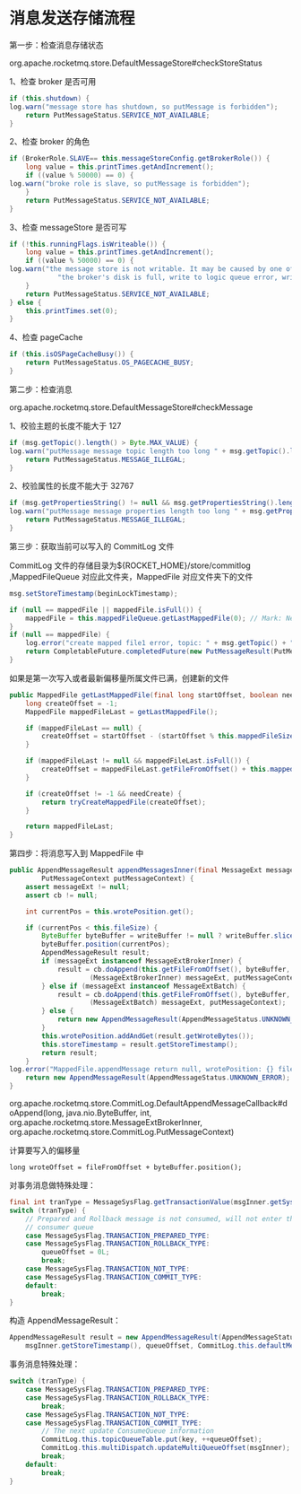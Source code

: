 # 消息发送存储流程

第一步：检查消息存储状态

org.apache.rocketmq.store.DefaultMessageStore#checkStoreStatus

1、检查 broker 是否可用

```java
if (this.shutdown) {
log.warn("message store has shutdown, so putMessage is forbidden");
    return PutMessageStatus.SERVICE_NOT_AVAILABLE;
}
```

2、检查 broker 的角色

```java
if (BrokerRole.SLAVE== this.messageStoreConfig.getBrokerRole()) {
    long value = this.printTimes.getAndIncrement();
    if ((value % 50000) == 0) {
log.warn("broke role is slave, so putMessage is forbidden");
    }
    return PutMessageStatus.SERVICE_NOT_AVAILABLE;
}
```

3、检查 messageStore 是否可写

```java
if (!this.runningFlags.isWriteable()) {
    long value = this.printTimes.getAndIncrement();
    if ((value % 50000) == 0) {
log.warn("the message store is not writable. It may be caused by one of the following reasons: " +
            "the broker's disk is full, write to logic queue error, write to index file error, etc");
    }
    return PutMessageStatus.SERVICE_NOT_AVAILABLE;
} else {
    this.printTimes.set(0);
}
```

4、检查 pageCache

```java
if (this.isOSPageCacheBusy()) {
    return PutMessageStatus.OS_PAGECACHE_BUSY;
}
```

第二步：检查消息

org.apache.rocketmq.store.DefaultMessageStore#checkMessage

1、校验主题的长度不能大于 127

```java
if (msg.getTopic().length() > Byte.MAX_VALUE) {
log.warn("putMessage message topic length too long " + msg.getTopic().length());
    return PutMessageStatus.MESSAGE_ILLEGAL;
}
```

2、校验属性的长度不能大于 32767

```java
if (msg.getPropertiesString() != null && msg.getPropertiesString().length() > Short.MAX_VALUE) {
log.warn("putMessage message properties length too long " + msg.getPropertiesString().length());
    return PutMessageStatus.MESSAGE_ILLEGAL;
}
```

第三步：获取当前可以写入的 CommitLog 文件

CommitLog 文件的存储目录为${ROCKET_HOME}/store/commitlog ,MappedFileQueue 对应此文件夹，MappedFile 对应文件夹下的文件

```java
msg.setStoreTimestamp(beginLockTimestamp);

if (null == mappedFile || mappedFile.isFull()) {
    mappedFile = this.mappedFileQueue.getLastMappedFile(0); // Mark: NewFile may be cause noise
}
if (null == mappedFile) {
    log.error("create mapped file1 error, topic: " + msg.getTopic() + " clientAddr: " + msg.getBornHostString());
    return CompletableFuture.completedFuture(new PutMessageResult(PutMessageStatus.CREATE_MAPEDFILE_FAILED, null));
}
```

如果是第一次写入或者最新偏移量所属文件已满，创建新的文件

```java
public MappedFile getLastMappedFile(final long startOffset, boolean needCreate) {
    long createOffset = -1;
    MappedFile mappedFileLast = getLastMappedFile();

    if (mappedFileLast == null) {
        createOffset = startOffset - (startOffset % this.mappedFileSize);
    }

    if (mappedFileLast != null && mappedFileLast.isFull()) {
        createOffset = mappedFileLast.getFileFromOffset() + this.mappedFileSize;
    }

    if (createOffset != -1 && needCreate) {
        return tryCreateMappedFile(createOffset);
    }

    return mappedFileLast;
}
```

第四步：将消息写入到 MappedFile 中

```java
public AppendMessageResult appendMessagesInner(final MessageExt messageExt, final AppendMessageCallback cb,
        PutMessageContext putMessageContext) {
    assert messageExt != null;
    assert cb != null;

    int currentPos = this.wrotePosition.get();

    if (currentPos < this.fileSize) {
        ByteBuffer byteBuffer = writeBuffer != null ? writeBuffer.slice() : this.mappedByteBuffer.slice();
        byteBuffer.position(currentPos);
        AppendMessageResult result;
        if (messageExt instanceof MessageExtBrokerInner) {
            result = cb.doAppend(this.getFileFromOffset(), byteBuffer, this.fileSize - currentPos,
                    (MessageExtBrokerInner) messageExt, putMessageContext);
        } else if (messageExt instanceof MessageExtBatch) {
            result = cb.doAppend(this.getFileFromOffset(), byteBuffer, this.fileSize - currentPos,
                    (MessageExtBatch) messageExt, putMessageContext);
        } else {
            return new AppendMessageResult(AppendMessageStatus.UNKNOWN_ERROR);
        }
        this.wrotePosition.addAndGet(result.getWroteBytes());
        this.storeTimestamp = result.getStoreTimestamp();
        return result;
    }
log.error("MappedFile.appendMessage return null, wrotePosition: {} fileSize: {}", currentPos, this.fileSize);
    return new AppendMessageResult(AppendMessageStatus.UNKNOWN_ERROR);
}
```

org.apache.rocketmq.store.CommitLog.DefaultAppendMessageCallback#doAppend(long, java.nio.ByteBuffer, int, org.apache.rocketmq.store.MessageExtBrokerInner, org.apache.rocketmq.store.CommitLog.PutMessageContext)

计算要写入的偏移量

`long wroteOffset = fileFromOffset + byteBuffer.position();`

对事务消息做特殊处理：

```java
final int tranType = MessageSysFlag.getTransactionValue(msgInner.getSysFlag());
switch (tranType) {
    // Prepared and Rollback message is not consumed, will not enter the
    // consumer queue
    case MessageSysFlag.TRANSACTION_PREPARED_TYPE:
    case MessageSysFlag.TRANSACTION_ROLLBACK_TYPE:
        queueOffset = 0L;
        break;
    case MessageSysFlag.TRANSACTION_NOT_TYPE:
    case MessageSysFlag.TRANSACTION_COMMIT_TYPE:
    default:
        break;
}
```

构造 AppendMessageResult：

```java
AppendMessageResult result = new AppendMessageResult(AppendMessageStatus.PUT_OK, wroteOffset, msgLen, msgIdSupplier,
    msgInner.getStoreTimestamp(), queueOffset, CommitLog.this.defaultMessageStore.now() - beginTimeMills);
```

事务消息特殊处理：

```java
switch (tranType) {
    case MessageSysFlag.TRANSACTION_PREPARED_TYPE:
    case MessageSysFlag.TRANSACTION_ROLLBACK_TYPE:
        break;
    case MessageSysFlag.TRANSACTION_NOT_TYPE:
    case MessageSysFlag.TRANSACTION_COMMIT_TYPE:
        // The next update ConsumeQueue information
        CommitLog.this.topicQueueTable.put(key, ++queueOffset);
        CommitLog.this.multiDispatch.updateMultiQueueOffset(msgInner);
        break;
    default:
        break;
}
```
